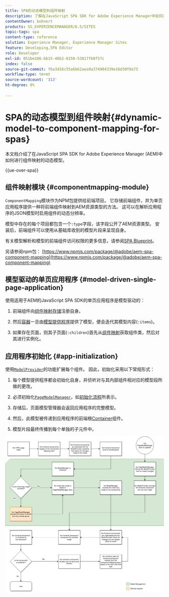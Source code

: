 ```yaml
---
title: SPA的动态模型到组件映射
description: 了解在JavaScript SPA SDK for Adobe Experience Manager中如何进行组件映射的动态模型。
contentOwner: bohnert
products: SG_EXPERIENCEMANAGER/6.5/SITES
topic-tags: spa
content-type: reference
solution: Experience Manager, Experience Manager Sites
feature: Developing,SPA Editor
role: Developer
exl-id: 051be106-bb15-46b2-8158-53817f68f57c
index: false
source-git-commit: f6a3d16c55a6b62aea9a374904339e16d30f0a75
workflow-type: tm+mt
source-wordcount: '313'
ht-degree: 0%

---
```



# SPA的动态模型到组件映射{#dynamic-model-to-component-mapping-for-spas}

本文档介绍了在JavaScript SPA SDK for Adobe Experience Manager (AEM)中如何进行组件映射的动态模型。

{{ue-over-spa}}

## 组件映射模块 {#componentmapping-module}

`ComponentMapping`模块作为NPM包提供给前端项目。 它存储前端组件，并为单页应用程序提供一种将前端组件映射到AEM资源类型的方法。 这可以在解析应用程序的JSON模型时启用组件的动态分辨率。

模型中存在的每个项目都包含一个`:type`字段，该字段公开了AEM资源类型。 安装后，前端组件可以使用从基础库收到的模型片段来呈现自身。

有关模型解析和模型的前端组件访问权限的更多信息，请参阅[SPA Blueprint](/help/sites-developing/spa-blueprint.md)。

另请参阅npm包： [https://www.npmjs.com/package/@adobe/aem-spa-component-mapping](https://www.npmjs.com/package/@adobe/aem-spa-component-mapping)

## 模型驱动的单页应用程序 {#model-driven-single-page-application}

使用适用于AEM的JavaScript SPA SDK的单页应用程序是模型驱动的：

1. 前端组件向[组件映射存储](/help/sites-developing/spa-dynamic-model-to-component-mapping.md#componentmapping-module)注册自身。
1. 然后[容器](/help/sites-developing/spa-blueprint.md#container)一旦由[模型提供程序](/help/sites-developing/spa-blueprint.md#the-model-provider)提供了模型，便会迭代其模型内容(`:items`)。

1. 如果存在页面，则其子页面(`:children`)首先从[组件映射](/help/sites-developing/spa-blueprint.md#componentmapping)获取组件类，然后对其进行实例化。

## 应用程序初始化 {#app-initialization}

使用[`ModelProvider`](/help/sites-developing/spa-blueprint.md#the-model-provider)的功能扩展每个组件。 因此，初始化采用以下常规形式：

1. 每个模型提供程序都会初始化自身，并侦听对与其内部组件相对应的模型段所做的更改。
1. 必须初始化[`PageModelManager`](/help/sites-developing/spa-blueprint.md#pagemodelmanager)，如[初始化流程](/help/sites-developing/spa-blueprint.md)所表示。

1. 存储后，页面模型管理器会返回应用程序的完整模型。
1. 然后，此模型被传递到应用程序的前端根[Container](/help/sites-developing/spa-blueprint.md#container)组件。
1. 模型片段最终传播到每个单独的子元件中。

![app_model_initialization](assets/app_model_initialization.png)
